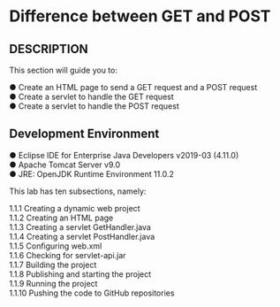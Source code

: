 # Difference between GET and POST

## DESCRIPTION

This section will guide you to:

● Create an HTML page to send a GET request and a POST request \
● Create a servlet to handle the GET request \
● Create a servlet to handle the POST request 

## Development Environment

● Eclipse IDE for Enterprise Java Developers v2019-03 (4.11.0)\
● Apache Tomcat Server v9.0\
● JRE: OpenJDK Runtime Environment 11.0.2

This lab has ten subsections, namely:

1.1.1 Creating a dynamic web project\
1.1.2 Creating an HTML page\
1.1.3 Creating a servlet GetHandler.java\
1.1.4 Creating a servlet PostHandler.java\
1.1.5 Configuring web.xml\
1.1.6 Checking for servlet-api.jar\
1.1.7 Building the project\
1.1.8 Publishing and starting the project\
1.1.9 Running the project\
1.1.10 Pushing the code to GitHub repositories
